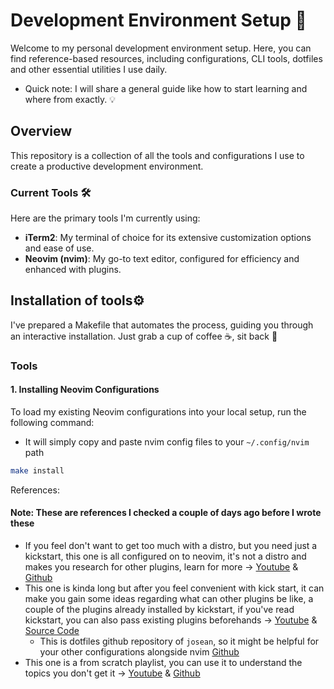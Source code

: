 
# Development Environment Setup 🚀

Welcome to my personal development environment setup. Here, you can find reference-based resources, including configurations, CLI tools, dotfiles and other essential utilities I use daily. 

- Quick note: I will share a general guide like how to start learning and where from exactly. 💡

## Overview

This repository is a collection of all the tools and configurations I use to create a productive development environment. 
### Current Tools 🛠️

Here are the primary tools I'm currently using:

- **iTerm2**: My terminal of choice for its extensive customization options and ease of use.
- **Neovim (nvim)**: My go-to text editor, configured for efficiency and enhanced with plugins.

## Installation of tools⚙️

I've prepared a Makefile that automates the process, guiding you through an interactive installation. Just grab a cup of coffee ☕, sit back 🎉

### Tools

#### 1. Installing Neovim Configurations

To load my existing Neovim configurations into your local setup, run the following command:
- It will simply copy and paste nvim config files to your `~/.config/nvim` path

```bash
make install
```


References:
#### Note: These are references I checked a couple of days ago before I wrote these

- If you feel don't want to get too much with a distro, but you need just a kickstart, this one is all configured on to neovim, it's not a distro and makes you research for other plugins, learn for more -> [Youtube](https://www.youtube.com/watch?v=m8C0Cq9Uv9o) & [Github](https://github.com/nvim-lua/kickstart.nvim)
- This one is kinda long but after you feel convenient with kick start, it can make you gain some ideas regarding what can other plugins be like, a couple of the plugins already installed by kickstart, if you've read kickstart, you can also pass existing plugins beforehands -> [Youtube](https://www.youtube.com/watch?v=6pAG3BHurdM) & [Source Code](https://www.josean.com/posts/how-to-setup-neovim-2024)
    - This is dotfiles github repository of `josean`, so it might be helpful for your other configurations alongside nvim [Github](https://github.com/josean-dev/dev-environment-files) 
- This one is a from scratch playlist, you can use it to understand the topics you don't get it -> [Youtube](https://www.youtube.com/watch?v=ctH-a-1eUME&list=PLhoH5vyxr6Qq41NFL4GvhFp-WLd5xzIzZ) & [Github](https://github.com/LunarVim/Neovim-from-scratch)
